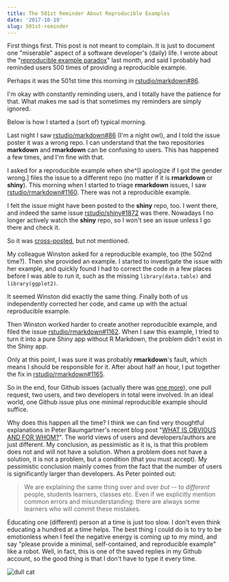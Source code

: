 ```yaml
---
title: The 501st Reminder About Reproducible Examples
date: '2017-10-19'
slug: 501st-reminder
---
```


First things first. This post is not meant to complain. It is just to document one "miserable" aspect of a software developer's (daily) life. I wrote about the "[reproducible example paradox](/en/2017/09/the-minimal-reprex-paradox/)" last month, and said I probably had reminded users 500 times of providing a reproducible example.

Perhaps it was the 501st time this morning in [rstudio/markdown#86](https://github.com/rstudio/markdown/issues/86).

I'm okay with constantly reminding users, and I totally have the patience for that. What makes me sad is that sometimes my reminders are simply ignored.

Below is how I started a (sort of) typical morning.

Last night I saw [rstudio/markdown#86](https://github.com/rstudio/markdown/issues/86) (I'm a night owl), and I told the issue poster it was a wrong repo. I can understand that the two repositories **markdown** and **rmarkdown** can be confusing to users. This has happened a few times, and I'm fine with that.

I asked for a reproducible example when she^[I apologize if I got the gender wrong.] files the issue to a different repo (no matter if it is **rmarkdown** or **shiny**). This morning when I started to triage **rmarkdown** issues, I saw [rstudio/rmarkdown#1160](https://github.com/rstudio/rmarkdown/issues/1160). There was not a reproducible example.

I felt the issue might have been posted to the **shiny** repo, too. I went there, and indeed the same issue [rstudio/shiny#1872](https://github.com/rstudio/shiny/issues/1872) was there. Nowadays I no longer actively watch the **shiny** repo, so I won't see an issue unless I go there and check it.

So it was [cross-posted](/en/2017/10/cross-posting/), but not mentioned.

My colleague Winston asked for a reproducible example, too (the 502nd time?). Then she provided an example. I started to investigate the issue with her example, and quickly found I had to correct the code in a few places before I was able to run it, such as the missing `library(data.table)` and `library(ggplot2)`.

It seemed Winston did exactly the same thing. Finally both of us independently corrected her code, and came up with the actual reproducible example.

Then Winston worked harder to create another reproducible example, and filed the issue [rstudio/rmarkdown#1162](https://github.com/rstudio/rmarkdown/issues/1162). When I saw this example, I tried to turn it into a pure Shiny app without R Markdown, the problem didn't exist in the Shiny app.

Only at this point, I was sure it was probably **rmarkdown**'s fault, which means I should be responsible for it. After about half an hour, I put together the fix in [rstudio/rmarkdown#1165](https://github.com/rstudio/rmarkdown/pull/1165).

So in the end, four Github issues (actually there was [one more](https://github.com/rstudio/rmarkdown/issues/1124)), one pull request, two users, and two developers in total were involved. In an ideal world, one Github issue plus one minimal reproducible example should suffice.

Why does this happen all the time? I think we can find very thoughtful explanations in Peter Baumgartner's recent blog post "[WHAT IS OBVIOUS AND FOR WHOM?](https://notes.peter-baumgartner.net/2017/10/17/what-is-obvious-and-for-whom/)". The world views of users and developers/authors are just different. My conclusion, as pessimistic as it is, is that this problem does not and will not have a solution. When a problem does not have a solution, it is not a problem, but a condition (that you must accept). My pessimistic conclusion mainly comes from the fact that the number of users is significantly larger than developers. As Peter pointed out:

> We are explaining the same thing over and over _but_ -- to _different_ people, students learners, classes etc. Even if we explicitly mention common errors and misunderstanding: there are always some learners who will commit these mistakes. 

Educating one (different) person at a time is just too slow. I don't even think educating a hundred at a time helps. The best thing I could do is to try to be emotionless when I feel the negative energy is coming up to my mind, and say "please provide a minimal, self-contained, and reproducible example" like a robot. Well, in fact, this is one of the saved replies in my Github account, so the good thing is that I don't have to type it every time.

![dull cat](https://slides.yihui.org/gif/dull-cat.gif)
